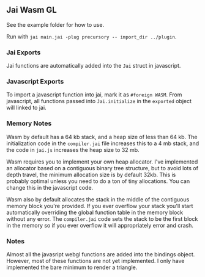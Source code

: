 ## Jai Wasm GL

See the example folder for how to use.

Run with `jai main.jai -plug precursory -- import_dir ../plugin`.

### Jai Exports
Jai functions are automatically added into the `Jai` struct in javascript.

### Javascript Exports
To import a javascript function into jai, mark it as `#foreign WASM`.
From javascript, all functions passed into `Jai.initialize` in the `exported` object will linked to jai.

### Memory Notes
Wasm by default has a 64 kb stack, and a heap size of less than 64 kb. The initialization code in the `compiler.jai` file increases this to a 4 mb stack, and the code in `jai.js` increases the heap size to 32 mb.

Wasm requires you to implement your own heap allocator. I've implemented an allocator based on a contiguous binary tree structure, but to avoid lots of depth travel, the minimum allocation size is by default 32kb. This is probably optimal unless you need to do a ton of tiny allocations. You can change this in the javascript code.

Wasm also by default allocates the stack in the middle of the contiguous memory block you're provided. If you ever overflow your stack you'll start automatically overriding the global function table in the memory block without any error. The `compiler.jai` code sets the stack to be the first block in the memory so if you ever overflow it will appropriately error and crash.

### Notes
Almost all the javasript webgl functions are added into the bindings object. However, most of these functions are not yet implemented. I only have implemented the bare minimum to render a triangle.